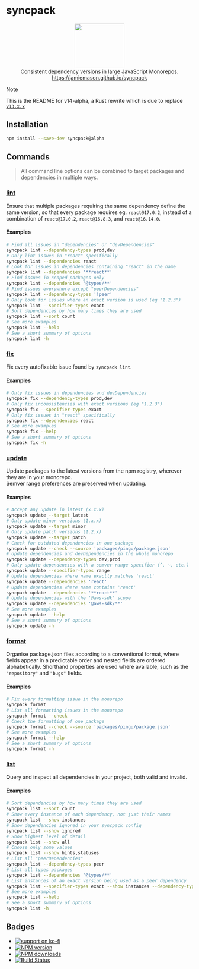 # syncpack

<p align="center">
  <img src="https://jamiemason.github.io/syncpack/logo.svg" width="134" height="120" alt="">
  <br>Consistent dependency versions in large JavaScript Monorepos.
  <br><a href="https://jamiemason.github.io/syncpack">https://jamiemason.github.io/syncpack</a>
</p>

> [!NOTE]
> This is the README for v14-alpha, a Rust rewrite which is due to replace [`v13.x.x`](https://github.com/JamieMason/syncpack/tree/13.x.x?tab=readme-ov-file#syncpack)

## Installation

```bash
npm install --save-dev syncpack@alpha
```

## Commands

> All command line options can be combined to target packages and dependencies in multiple ways.

### [lint](https://jamiemason.github.io/syncpack/command/lint)

Ensure that multiple packages requiring the same dependency define the same version, so that every package requires eg. `react@17.0.2`, instead of a combination of `react@17.0.2`, `react@16.8.3`, and `react@16.14.0`.

#### Examples

```bash
# Find all issues in "dependencies" or "devDependencies"
syncpack lint --dependency-types prod,dev
# Only lint issues in "react" specifically
syncpack lint --dependencies react
# Look for issues in dependencies containing "react" in the name
syncpack lint --dependencies '**react**'
# Find issues in scoped packages only
syncpack lint --dependencies '@types/**'
# Find issues everywhere except "peerDependencies"
syncpack lint --dependency-types '!peer'
# Only look for issues where an exact version is used (eg "1.2.3")
syncpack lint --specifier-types exact
# Sort dependencies by how many times they are used
syncpack lint --sort count
# See more examples
syncpack lint --help
# See a short summary of options
syncpack lint -h
```

### [fix](https://jamiemason.github.io/syncpack/command/fix)

Fix every autofixable issue found by `syncpack lint`.

#### Examples

```bash
# Only fix issues in dependencies and devDependencies
syncpack fix --dependency-types prod,dev
# Only fix inconsistencies with exact versions (eg "1.2.3")
syncpack fix --specifier-types exact
# Only fix issues in "react" specifically
syncpack fix --dependencies react
# See more examples
syncpack fix --help
# See a short summary of options
syncpack fix -h
```

### [update](https://jamiemason.github.io/syncpack/command/update)

Update packages to the latest versions from the npm registry, wherever they are in your monorepo.<br/>Semver range preferences are preserved when updating.

#### Examples

```bash
# Accept any update in latest (x.x.x)
syncpack update --target latest
# Only update minor versions (1.x.x)
syncpack update --target minor
# Only update patch versions (1.2.x)
syncpack update --target patch
# Check for outdated dependencies in one package
syncpack update --check --source 'packages/pingu/package.json'
# Update dependencies and devDependencies in the whole monorepo
syncpack update --dependency-types dev,prod
# Only update dependencies with a semver range specifier (^, ~, etc.)
syncpack update --specifier-types range
# Update dependencies where name exactly matches 'react'
syncpack update --dependencies 'react'
# Update dependencies where name contains 'react'
syncpack update --dependencies '**react**'
# Update dependencies with the '@aws-sdk' scope
syncpack update --dependencies '@aws-sdk/**'
# See more examples
syncpack update --help
# See a short summary of options
syncpack update -h
```

### [format](https://jamiemason.github.io/syncpack/command/format)

Organise package.json files according to a conventional format, where fields appear in a predictable order and nested fields are ordered alphabetically. Shorthand properties are used where available, such as the `"repository"` and `"bugs"` fields.

#### Examples

```bash
# Fix every formatting issue in the monorepo
syncpack format
# List all formatting issues in the monorepo
syncpack format --check
# Check the formatting of one package
syncpack format --check --source 'packages/pingu/package.json'
# See more examples
syncpack format --help
# See a short summary of options
syncpack format -h
```

### [list](https://jamiemason.github.io/syncpack/command/list)

Query and inspect all dependencies in your project, both valid and invalid.

#### Examples

```bash
# Sort dependencies by how many times they are used
syncpack list --sort count
# Show every instance of each dependency, not just their names
syncpack list --show instances
# Show dependencies ignored in your syncpack config
syncpack list --show ignored
# Show highest level of detail
syncpack list --show all
# Choose only some values
syncpack list --show hints,statuses
# List all "peerDependencies"
syncpack list --dependency-types peer
# List all types packages
syncpack list --dependencies '@types/**'
# List instances of an exact version being used as a peer dependency
syncpack list --specifier-types exact --show instances --dependency-types peer
# See more examples
syncpack list --help
# See a short summary of options
syncpack list -h
```

## Badges

- [![support on ko-fi](https://ko-fi.com/img/githubbutton_sm.svg)](https://ko-fi.com/C0C4PY4P)
- [![NPM version](http://img.shields.io/npm/v/syncpack.svg?style=flat-square)](https://www.npmjs.com/package/syncpack)
- [![NPM downloads](http://img.shields.io/npm/dm/syncpack.svg?style=flat-square)](https://www.npmjs.com/package/syncpack)
- [![Build Status](https://img.shields.io/github/actions/workflow/status/JamieMason/syncpack/ci.yaml?branch=main)](https://github.com/JamieMason/syncpack/actions)
